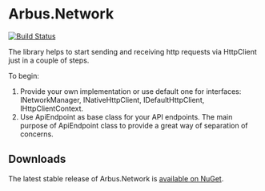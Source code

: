 # Arbus.Network 
[![Build Status](https://dev.azure.com/arbus/Arbus.Network/_apis/build/status/Arbus.Network?branchName=refs%2Fpull%2F1%2Fmerge)](https://dev.azure.com/arbus/Arbus.Network/_build/latest?definitionId=40&branchName=refs%2Fpull%2F1%2Fmerge)

The library helps to start sending and receiving http requests via HttpClient just in a couple of steps. 

To begin:
1. Provide your own implementation or use default one for interfaces: INetworkManager, INativeHttpClient, IDefaultHttpClient, IHttpClientContext.
2. Use ApiEndpoint as base class for your API endpoints. The main purpose of ApiEndpoint class to provide a great way of separation of concerns.

## Downloads ##

The latest stable release of Arbus.Network is [available on NuGet](https://www.nuget.org/packages/Arbus.Network/).
